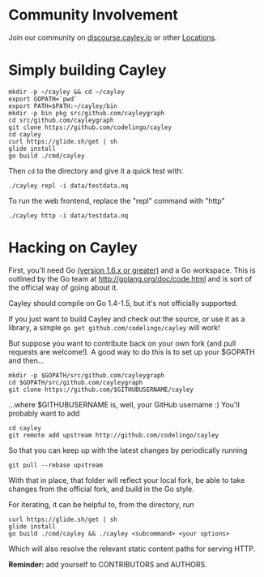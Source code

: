 # Community Involvement

Join our community on [discourse.cayley.io](https://discourse.cayley.io) or other [Locations](Locations.md).

# Simply building Cayley

```
mkdir -p ~/cayley && cd ~/cayley
export GOPATH=`pwd`
export PATH=$PATH:~/cayley/bin
mkdir -p bin pkg src/github.com/cayleygraph
cd src/github.com/cayleygraph
git clone https://github.com/codelingo/cayley
cd cayley
curl https://glide.sh/get | sh
glide install
go build ./cmd/cayley
```

Then `cd` to the directory and give it a quick test with:
```
./cayley repl -i data/testdata.nq
```

To run the web frontend, replace the "repl" command with "http"
```
./cayley http -i data/testdata.nq
```


# Hacking on Cayley

First, you'll need Go [(version 1.6.x or greater)](https://golang.org/doc/install) and a Go workspace. This is outlined by the Go team at http://golang.org/doc/code.html and is sort of the official way of going about it.

Cayley should compile on Go 1.4-1.5, but it's not officially supported.

If you just want to build Cayley and check out the source, or use it as a library, a simple `go get github.com/codelingo/cayley` will work!

But suppose you want to contribute back on your own fork (and pull requests are welcome!). A good way to do this is to set up your $GOPATH and then...

```
mkdir -p $GOPATH/src/github.com/cayleygraph
cd $GOPATH/src/github.com/cayleygraph
git clone https://github.com/$GITHUBUSERNAME/cayley
```

...where $GITHUBUSERNAME is, well, your GitHub username :) You'll probably want to add

```
cd cayley
git remote add upstream http://github.com/codelingo/cayley
```

So that you can keep up with the latest changes by periodically running

```
git pull --rebase upstream
```

With that in place, that folder will reflect your local fork, be able to take changes from the official fork, and build in the Go style.

For iterating, it can be helpful to, from the directory, run

```
curl https://glide.sh/get | sh
glide install
go build ./cmd/cayley && ./cayley <subcommand> <your options>
```

Which will also resolve the relevant static content paths for serving HTTP.

**Reminder:** add yourself to CONTRIBUTORS and AUTHORS.
